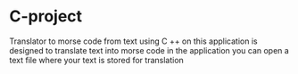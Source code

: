# C-project
Translator to morse code from text using C ++ on
this application is designed to translate text into morse code
in the application you can open a text file where your text is stored for translation
